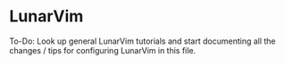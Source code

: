 # LunarVim

To-Do: Look up general LunarVim tutorials and start documenting all the changes / tips for configuring LunarVim in this file.
